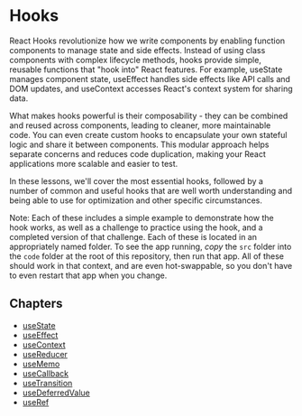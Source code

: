 # Hooks

React Hooks revolutionize how we write components by enabling function components to manage state and side effects. Instead of using class components with complex lifecycle methods, hooks provide simple, reusable functions that "hook into" React features. For example, useState manages component state, useEffect handles side effects like API calls and DOM updates, and useContext accesses React's context system for sharing data.

What makes hooks powerful is their composability - they can be combined and reused across components, leading to cleaner, more maintainable code. You can even create custom hooks to encapsulate your own stateful logic and share it between components. This modular approach helps separate concerns and reduces code duplication, making your React applications more scalable and easier to test.

In these lessons, we'll cover the most essential hooks, followed by a number of common and useful hooks that are well worth understanding and being able to use for optimization and other specific circumstances.

Note: Each of these includes a simple example to demonstrate how the hook works, as well as a challenge to practice using the hook, and a completed version of that challenge. Each of these is located in an appropriately named folder. To see the app running, _copy_ the `src` folder into the `code` folder at the root of this repository, then run that app. All of these should work in that context, and are even hot-swappable, so you don't have to even restart that app when you change.

## Chapters

- [useState](./chapters/useState/README.md)
- [useEffect](./chapters/useEffect/README.md)
- [useContext](./chapters/useContext/README.md)
- [useReducer](./chapters/useReducer/README.md)
- [useMemo](./chapters/useMemo/README.md)
- [useCallback](./chapters/useCallback/README.md)
- [useTransition](./chapters/useTransition/README.md)
- [useDeferredValue](./chapters/useDeferredValue/README.md)
- [useRef](./chapters/useRef/README.md) 